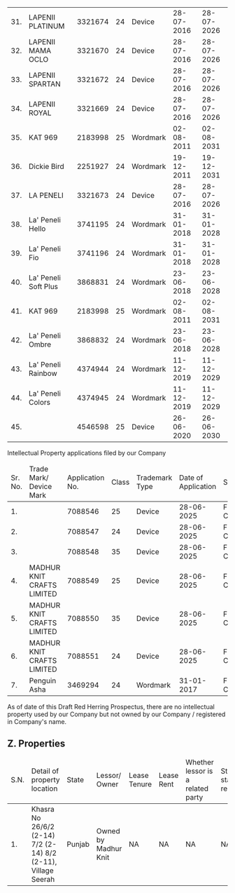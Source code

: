 <table><tr><td>31.</td><td>LAPENII PLATINUM</td><td>3321674</td><td>24</td><td>Device</td><td>28-07-2016</td><td>28-07-2026</td></tr><tr><td>32.</td><td>LAPENII MAMA OCLO</td><td>3321670</td><td>24</td><td>Device</td><td>28-07-2016</td><td>28-07-2026</td></tr><tr><td>33.</td><td>LAPENII SPARTAN</td><td>3321672</td><td>24</td><td>Device</td><td>28-07-2016</td><td>28-07-2026</td></tr><tr><td>34.</td><td>LAPENII ROYAL</td><td>3321669</td><td>24</td><td>Device</td><td>28-07-2016</td><td>28-07-2026</td></tr><tr><td>35.</td><td>KAT 969</td><td>2183998</td><td>25</td><td>Wordmark</td><td>02-08-2011</td><td>02-08-2031</td></tr><tr><td>36.</td><td>Dickie Bird</td><td>2251927</td><td>24</td><td>Wordmark</td><td>19-12-2011</td><td>19-12-2031</td></tr><tr><td>37.</td><td>LA PENELI</td><td>3321673</td><td>24</td><td>Device</td><td>28-07-2016</td><td>28-07-2026</td></tr><tr><td>38.</td><td>La' Peneli Hello</td><td>3741195</td><td>24</td><td>Wordmark</td><td>31-01-2018</td><td>31-01-2028</td></tr><tr><td>39.</td><td>La' Peneli Fio</td><td>3741196</td><td>24</td><td>Wordmark</td><td>31-01-2018</td><td>31-01-2028</td></tr><tr><td>40.</td><td>La' Peneli Soft Plus</td><td>3868831</td><td>24</td><td>Wordmark</td><td>23-06-2018</td><td>23-06-2028</td></tr><tr><td>41.</td><td>KAT 969</td><td>2183998</td><td>25</td><td>Wordmark</td><td>02-08-2011</td><td>02-08-2031</td></tr><tr><td>42.</td><td>La' Peneli Ombre</td><td>3868832</td><td>24</td><td>Wordmark</td><td>23-06-2018</td><td>23-06-2028</td></tr><tr><td>43.</td><td>La' Peneli Rainbow</td><td>4374944</td><td>24</td><td>Wordmark</td><td>11-12-2019</td><td>11-12-2029</td></tr><tr><td>44.</td><td>La' Peneli Colors</td><td>4374945</td><td>24</td><td>Wordmark</td><td>11-12-2019</td><td>11-12-2029</td></tr><tr><td>45.</td><td></td><td>4546598</td><td>25</td><td>Device</td><td>26-06-2020</td><td>26-06-2030</td></tr></table>

Intellectual Property applications filed by our Company

<table><thead><tr><td>Sr. No.</td><td>Trade Mark/ Device Mark</td><td>Application No.</td><td>Class</td><td>Trademark Type</td><td>Date of Application</td><td>Status</td></tr></thead><tbody><tr><td>1.</td><td></td><td>7088546</td><td>25</td><td>Device</td><td>28-06-2025</td><td>FORMALITIES CHK PASS</td></tr><tr><td>2.</td><td></td><td>7088547</td><td>24</td><td>Device</td><td>28-06-2025</td><td>FORMALITIES CHK PASS</td></tr><tr><td>3.</td><td></td><td>7088548</td><td>35</td><td>Device</td><td>28-06-2025</td><td>FORMALITIES CHK PASS</td></tr><tr><td>4.</td><td>MADHUR KNIT CRAFTS LIMITED</td><td>7088549</td><td>25</td><td>Device</td><td>28-06-2025</td><td>FORMALITIES CHK PASS</td></tr><tr><td>5.</td><td>MADHUR KNIT CRAFTS LIMITED</td><td>7088550</td><td>35</td><td>Device</td><td>28-06-2025</td><td>FORMALITIES CHK PASS</td></tr><tr><td>6.</td><td>MADHUR KNIT CRAFTS LIMITED</td><td>7088551</td><td>24</td><td>Device</td><td>28-06-2025</td><td>FORMALITIES CHK PASS</td></tr><tr><td>7.</td><td>Penguin Asha</td><td>3469294</td><td>24</td><td>Wordmark</td><td>31-01-2017</td><td>FORMALITIES CHK PASS</td></tr></tbody></table>

As of date of this Draft Red Herring Prospectus, there are no intellectual property used by our Company but not owned by our Company / registered in Company's name.

## Z. Properties

<table><thead><tr><td>S.N.</td><td>Detail of property location</td><td>State</td><td>Lessor/ Owner</td><td>Lease Tenure</td><td>Lease Rent</td><td>Whether lessor is a related party</td><td>Status of stamping / registration</td><td>Validity</td></tr></thead><tbody><tr><td>1.</td><td>Khasra No 26/6/2 (2-14) 7/2 (2-14) 8/2 (2-11), Village Seerah</td><td>Punjab</td><td>Owned by Madhur Knit</td><td>NA</td><td>NA</td><td>NA</td><td>NA</td><td>NA</td></tr></tbody></table>